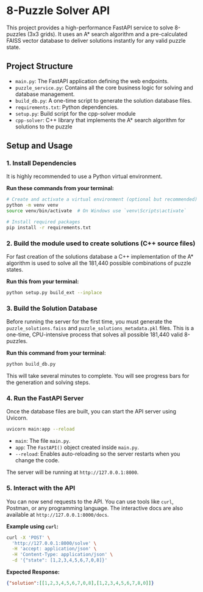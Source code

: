 # 8-Puzzle Solver API

This project provides a high-performance FastAPI service to solve 8-puzzles (3x3 grids). It uses an A\* search algorithm and a pre-calculated FAISS vector database to deliver solutions instantly for any valid puzzle state.

## Project Structure

-   `main.py`: The FastAPI application defining the web endpoints.
-   `puzzle_service.py`: Contains all the core business logic for solving and database management.
-   `build_db.py`: A one-time script to generate the solution database files.
-   `requirements.txt`: Python dependencies.
-   `setup.py`: Build script for the cpp-solver module
-   `cpp-solver`: C++ library that implements the A\* search algorithm for solutions to the puzzle

## Setup and Usage

### 1. Install Dependencies

It is highly recommended to use a Python virtual environment.

**Run these commands from your terminal:**

```bash
# Create and activate a virtual environment (optional but recommended)
python -m venv venv
source venv/bin/activate  # On Windows use `venv\Scripts\activate`

# Install required packages
pip install -r requirements.txt
```
### 2. Build the module used to create solutions (C++ source files)

For fast creation of the solutions database a C++ implementation of the A\* algorithm is used to solve all the 181,440 possible combinations of puzzle states.


**Run this from your terminal:**

```bash
python setup.py build_ext --inplace
```

### 3. Build the Solution Database

Before running the server for the first time, you must generate the `puzzle_solutions.faiss` and `puzzle_solutions_metadata.pkl` files. This is a one-time, CPU-intensive process that solves all possible 181,440 valid 8-puzzles.

**Run this command from your terminal:**

```bash
python build_db.py
```

This will take several minutes to complete. You will see progress bars for the generation and solving steps.

### 4. Run the FastAPI Server

Once the database files are built, you can start the API server using Uvicorn.

```bash
uvicorn main:app --reload
```

-   `main`: The file `main.py`.
-   `app`: The `FastAPI()` object created inside `main.py`.
-   `--reload`: Enables auto-reloading so the server restarts when you change the code.

The server will be running at `http://127.0.0.1:8000`.

### 5. Interact with the API

You can now send requests to the API. You can use tools like `curl`, Postman, or any programming language. The interactive docs are also available at `http://127.0.0.1:8000/docs`.

**Example using `curl`:**

```bash
curl -X 'POST' \
  'http://127.0.0.1:8000/solve' \
  -H 'accept: application/json' \
  -H 'Content-Type: application/json' \
  -d '{"state": [1,2,3,4,5,6,7,0,8]}'
```

**Expected Response:**

```json
{"solution":[[1,2,3,4,5,6,7,0,8],[1,2,3,4,5,6,7,8,0]]}
```